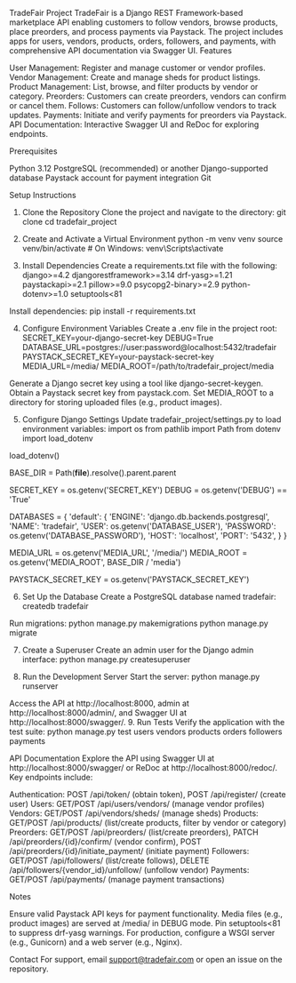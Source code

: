 TradeFair Project
TradeFair is a Django REST Framework-based marketplace API enabling customers to follow vendors, browse products, place preorders, and process payments via Paystack. The project includes apps for users, vendors, products, orders, followers, and payments, with comprehensive API documentation via Swagger UI.
Features

User Management: Register and manage customer or vendor profiles.
Vendor Management: Create and manage sheds for product listings.
Product Management: List, browse, and filter products by vendor or category.
Preorders: Customers can create preorders, vendors can confirm or cancel them.
Follows: Customers can follow/unfollow vendors to track updates.
Payments: Initiate and verify payments for preorders via Paystack.
API Documentation: Interactive Swagger UI and ReDoc for exploring endpoints.

Prerequisites

Python 3.12
PostgreSQL (recommended) or another Django-supported database
Paystack account for payment integration
Git

Setup Instructions
1. Clone the Repository
Clone the project and navigate to the directory:
git clone <repository-url>
cd tradefair_project

2. Create and Activate a Virtual Environment
python -m venv venv
source venv/bin/activate  # On Windows: venv\Scripts\activate

3. Install Dependencies
Create a requirements.txt file with the following:
django>=4.2
djangorestframework>=3.14
drf-yasg>=1.21
paystackapi>=2.1
pillow>=9.0
psycopg2-binary>=2.9
python-dotenv>=1.0
setuptools<81

Install dependencies:
pip install -r requirements.txt

4. Configure Environment Variables
Create a .env file in the project root:
SECRET_KEY=your-django-secret-key
DEBUG=True
DATABASE_URL=postgres://user:password@localhost:5432/tradefair
PAYSTACK_SECRET_KEY=your-paystack-secret-key
MEDIA_URL=/media/
MEDIA_ROOT=/path/to/tradefair_project/media


Generate a Django secret key using a tool like django-secret-keygen.
Obtain a Paystack secret key from paystack.com.
Set MEDIA_ROOT to a directory for storing uploaded files (e.g., product images).

5. Configure Django Settings
Update tradefair_project/settings.py to load environment variables:
import os
from pathlib import Path
from dotenv import load_dotenv

load_dotenv()

BASE_DIR = Path(__file__).resolve().parent.parent

SECRET_KEY = os.getenv('SECRET_KEY')
DEBUG = os.getenv('DEBUG') == 'True'

DATABASES = {
    'default': {
        'ENGINE': 'django.db.backends.postgresql',
        'NAME': 'tradefair',
        'USER': os.getenv('DATABASE_USER'),
        'PASSWORD': os.getenv('DATABASE_PASSWORD'),
        'HOST': 'localhost',
        'PORT': '5432',
    }
}

MEDIA_URL = os.getenv('MEDIA_URL', '/media/')
MEDIA_ROOT = os.getenv('MEDIA_ROOT', BASE_DIR / 'media')

PAYSTACK_SECRET_KEY = os.getenv('PAYSTACK_SECRET_KEY')

6. Set Up the Database
Create a PostgreSQL database named tradefair:
createdb tradefair

Run migrations:
python manage.py makemigrations
python manage.py migrate

7. Create a Superuser
Create an admin user for the Django admin interface:
python manage.py createsuperuser

8. Run the Development Server
Start the server:
python manage.py runserver

Access the API at http://localhost:8000, admin at http://localhost:8000/admin/, and Swagger UI at http://localhost:8000/swagger/.
9. Run Tests
Verify the application with the test suite:
python manage.py test users vendors products orders followers payments

API Documentation
Explore the API using Swagger UI at http://localhost:8000/swagger/ or ReDoc at http://localhost:8000/redoc/. Key endpoints include:

Authentication: POST /api/token/ (obtain token), POST /api/register/ (create user)
Users: GET/POST /api/users/vendors/ (manage vendor profiles)
Vendors: GET/POST /api/vendors/sheds/ (manage sheds)
Products: GET/POST /api/products/ (list/create products, filter by vendor or category)
Preorders: GET/POST /api/preorders/ (list/create preorders), PATCH /api/preorders/{id}/confirm/ (vendor confirm), POST /api/preorders/{id}/initiate_payment/ (initiate payment)
Followers: GET/POST /api/followers/ (list/create follows), DELETE /api/followers/{vendor_id}/unfollow/ (unfollow vendor)
Payments: GET/POST /api/payments/ (manage payment transactions)

Notes

Ensure valid Paystack API keys for payment functionality.
Media files (e.g., product images) are served at /media/ in DEBUG mode.
Pin setuptools<81 to suppress drf-yasg warnings.
For production, configure a WSGI server (e.g., Gunicorn) and a web server (e.g., Nginx).

Contact
For support, email support@tradefair.com or open an issue on the repository.
